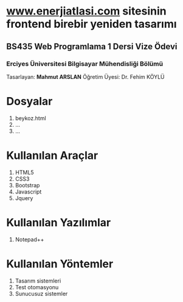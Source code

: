 # www.enerjiatlasi.com sitesinin frontend birebir yeniden tasarımı
## BS435 Web Programlama 1 Dersi Vize Ödevi
### Erciyes Üniversitesi Bilgisayar Mühendisliği Bölümü  

Tasarlayan: **Mahmut ARSLAN**
Öğretim Üyesi: Dr. Fehim KÖYLÜ


# Dosyalar

1. beykoz.html
2. ...
3. ...
 

# Kullanılan Araçlar

 1. HTML5
 2. CSS3
 3. Bootstrap
 4. Javascript
 5. Jquery

# Kullanılan Yazılımlar

 1. Notepad++

# Kullanılan Yöntemler

 1. Tasarım sistemleri
 2. Test otomasyonu
 3. Sunucusuz sistemler
